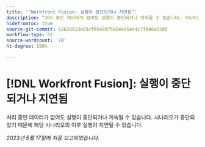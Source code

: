 ```yaml
---
title: '“Workfront Fusion: 실행이 중단되거나 지연됨”'
description: “처리 중인 데이터가 없어도 실행이 중단되거나 계속될 수 있습니다. 시나리오가 중단되었기 때문에 해당 시나리오의 이후 실행이 지연될 수 있습니다.”
hidefromtoc: true
source-git-commit: 62628913e03cf9548d75a544e5ec4c7f846a52dd
workflow-type: ht
source-wordcount: '70'
ht-degree: 100%

---
```



# [!DNL Workfront Fusion]: 실행이 중단되거나 지연됨

처리 중인 데이터가 없어도 실행이 중단되거나 계속될 수 있습니다. 시나리오가 중단되었기 때문에 해당 시나리오의 이후 실행이 지연될 수 있습니다.

_2023년 5월 17일에 처음 보고되었습니다._


